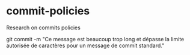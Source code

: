# commit-policies
Research on commits policies

git commit -m "Ce message est beaucoup trop long et dépasse la limite autorisée de caractères pour un message de commit standard."
